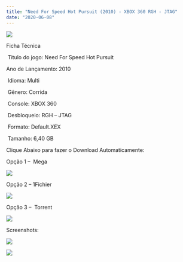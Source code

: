 ```yaml
---
title: "Need For Speed Hot Pursuit (2010) - XBOX 360 RGH - JTAG"
date: "2020-06-08"
---
```


![](https://1.bp.blogspot.com/-2ZawH6GeseA/Xt6OZaHsiTI/AAAAAAAALQg/-iUMpYUkq4MG_6qaNcAyXdvi_ZhcyUzjwCK4BGAsYHg/Screenshot_1.png)

Ficha Técnica

 Titulo do jogo: Need For Speed Hot Pursuit

Ano de Lançamento: 2010

 Idioma: Multi

 Gênero: Corrida

 Console: XBOX 360

 Desbloqueio: RGH – JTAG

 Formato: Default.XEX

 Tamanho: 6,40 GB

Clique Abaixo para fazer o Download Automaticamente:

Opção 1 –  Mega

[![](https://1.bp.blogspot.com/-fysMBE_30yA/XtsW8rOzeTI/AAAAAAAAKHQ/yEg2otqCtcAfsWIP0xI63y3c0eWdDVksQCK4BGAsYHg/MEGA.png)](https://zee.gl/rfWZtAs1)

Opção 2 – 1Fichier

[![](https://1.bp.blogspot.com/-_zZdQvZ2gIU/Xtsj-eVjN2I/AAAAAAAAKIo/KQ2li_X1OA4tugIrGMMQ2bL4pJhYvsDfQCK4BGAsYHg/1Fichier.png)](https://zee.gl/Z8JdmQd)

Opção 3 –  Torrent

[![](https://1.bp.blogspot.com/-eNerQjlxWXg/Xsyoy1YwxPI/AAAAAAAAG8o/qs-0XGNQDR4jSn0uGinE3EzKZZ6GoZnEACPcBGAYYCw/s1600/LINK1.png)](https://zee.gl/xsm4mDR)

Screenshots:

[![](https://1.bp.blogspot.com/-Wty0miV-Nxo/Xt6OY9eZxHI/AAAAAAAALQc/vJAxi8gdUuYmb80jE345GhJP6DnZZRyYgCK4BGAsYHg/w400-h225/maxresdefault.jpg)](https://1.bp.blogspot.com/-Wty0miV-Nxo/Xt6OY9eZxHI/AAAAAAAALQc/vJAxi8gdUuYmb80jE345GhJP6DnZZRyYgCK4BGAsYHg/s1280/maxresdefault.jpg)

[![](https://1.bp.blogspot.com/-tGDQpfz9rh8/Xt6OYK5NUSI/AAAAAAAALQY/LKNS8uIqCQ8lQv3HUushdlrtMw885YnbQCK4BGAsYHg/w400-h225/maxresdefault{40dcdfd0a3f176073d713beaee4fcd56db243ec708877a2e730ba987ecd6f1ab}2B{40dcdfd0a3f176073d713beaee4fcd56db243ec708877a2e730ba987ecd6f1ab}25281{40dcdfd0a3f176073d713beaee4fcd56db243ec708877a2e730ba987ecd6f1ab}2529.jpg)](https://1.bp.blogspot.com/-tGDQpfz9rh8/Xt6OYK5NUSI/AAAAAAAALQY/LKNS8uIqCQ8lQv3HUushdlrtMw885YnbQCK4BGAsYHg/s1280/maxresdefault{40dcdfd0a3f176073d713beaee4fcd56db243ec708877a2e730ba987ecd6f1ab}2B{40dcdfd0a3f176073d713beaee4fcd56db243ec708877a2e730ba987ecd6f1ab}25281{40dcdfd0a3f176073d713beaee4fcd56db243ec708877a2e730ba987ecd6f1ab}2529.jpg)
